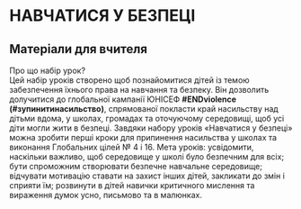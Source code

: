 # НАВЧАТИСЯ У БЕЗПЕЦІ
## Матеріали для вчителя

<div class="eoz-wrap">
<span class="eoz">Про що набір урок?</span>
<div class="eoz-text">
Цей набір уроків створено щоб познайомитися дітей із темою забезпечення їхнього права на навчання та безпеку. Він дозволить долучитися до глобальної кампанії ЮНІСЕФ <b>#ENDviolence (#зупинитинасильство)</b>, спрямованої покласти край насильству над дітьми вдома, у школах, громадах та оточуючому середовищі, щоб усі діти могли жити в безпеці. Завдяки набору уроків «Навчатися у безпеці» можна зробити перші кроки для припинення насильства у школах та виконання Глобальних цілей № 4 і 16. Мета уроків: усвідомити, наскільки важливо, щоб середовище у школі було безпечним для всіх; бути спроможним створювати безпечне навчальне середовище; відчувати мотивацію ставати на захист інших дітей, закликати до змін і сприяти їм; розвинути в дітей навички критичного мислення та вираження думок усно, письмово та в малюнках.
</div>
</div>

